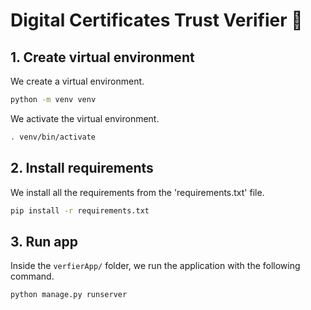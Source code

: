 # Digital Certificates Trust Verifier 🚀

## 1. Create virtual environment

We create a virtual environment.
```bash
python -m venv venv 
```

We activate the virtual environment.
```bash
. venv/bin/activate
```

## 2. Install requirements

We install all the requirements from the 'requirements.txt' file.
```bash
pip install -r requirements.txt
```
## 3. Run app

Inside the ```verfierApp/``` folder, we run the application with the following command.
```bash
python manage.py runserver
```
